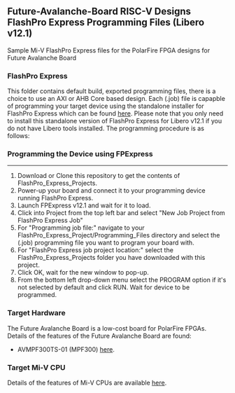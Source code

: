 ## Future-Avalanche-Board RISC-V Designs FlashPro Express Programming Files (Libero v12.1)

Sample Mi-V FlashPro Express files for the PolarFire FPGA designs for Future Avalanche Board

### FlashPro Express
This folder contains default build, exported programming files, there is a choice to use an AXI or AHB Core based design. Each (.job) file is capapble of programming your target device using the standalone installer for FlashPro Express which can be found [here](https://www.microsemi.com/product-directory/programming/4977-flashpro#software).
Please note that you only need to install this standalone version of FlashPro Express for Libero v12.1 if you do not have Libero tools installed. The programming procedure is as follows:

### Programming the Device using FPExpress
---------------------------------------------
1. Download or Clone this repository to get the contents of FlashPro_Express_Projects.
2. Power-up your board and connect it to your programming device running FlashPro Express.
3. Launch FPExpress v12.1 and wait for it to load.
4. Click into Project from the top left bar and select "New Job Project from FlashPro Express Job"
5. For "Programming job file:" navigate to your FlashPro_Express_Project/Programming_Files directory and select the (.job) programming file you want to program your board with.
6. For "FlashPro Express job project location:" select the FlashPro_Express_Projects folder you have downloaded with this project.
8. Click OK, wait for the new window to pop-up.
7. From the bottom left drop-down menu select the PROGRAM option if it's not selected by default and click RUN. Wait for device to be programmed.

### Target Hardware
The Future Avalanche Board is a low-cost board for PolarFire FPGAs. Details of the features of the Future Avalanche Board are found:
* AVMPF300TS-01 (MPF300) [here](https://www.microsemi.com/existing-parts/parts/139680).

### Target Mi-V CPU
Details of the features of Mi-V CPUs are available [here](https://github.com/RISCV-on-Microsemi-FPGA/CPUs).
